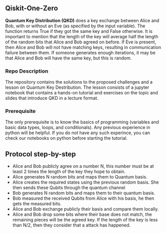 ## Qiskit-One-Zero

**Quantum Key Distribution (QKD)** does a key exchange between Alice and Bob, with or without an Eve (as specified by the input variable). The function returns True if they got the same key and False otherwise.  It is important to mention that the length of the key will average half the length of the random bits that Alice and Bob agreed on before. If Eve is present, then Alice and Bob will not have matching keys, resulting in communication failure between them. If someone generates enough iterations, it may be that Alice and Bob will have the same key, but this is random. 


### Repo Description 

The repository contains the solutions to the proposed challenges and a lesson on Quantum Key Destribution. The lesson consists of a jupyter notebook that contains a hands-on tutorial and exercises on the topic and slides that introduce QKD in a lecture format. 

### Prerequisite

The only prerequisite is to know the basics of programming (variables and basic data types, loops, and conditionals). Any previous experience in python will be helpful. If you do not have any such experince, you can check our notebooks on python before starting the tutorial.

## Protocol step-by-step

- Alice and Bob publicly agree on a number N, this number must be at least 2 times the length of the key they hope to obtain. 
- Alice generates N random bits and maps them to Quantum basis.
- Alice creates the required states using the previous random basis. She then sends these Qubits through the quantum channel
- Bob generates N random bits and maps them to their quantum basis.
- Bob measured the received Qubits from Alice with his basis, he then gets the measured bits.
- Alice and Bob exchange publicly their basis and compare them locally.
- Alice and Bob drop some bits where their base does not match, the remaining pieces will be the agreed key. If the length of the key is less than N/2, then they consider that a attack has happened.
